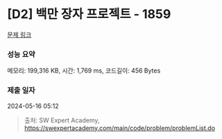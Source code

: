 # [D2] 백만 장자 프로젝트 - 1859 

[문제 링크](https://swexpertacademy.com/main/code/problem/problemDetail.do?contestProbId=AV5LrsUaDxcDFAXc) 

### 성능 요약

메모리: 199,316 KB, 시간: 1,769 ms, 코드길이: 456 Bytes

### 제출 일자

2024-05-16 05:12



> 출처: SW Expert Academy, https://swexpertacademy.com/main/code/problem/problemList.do
